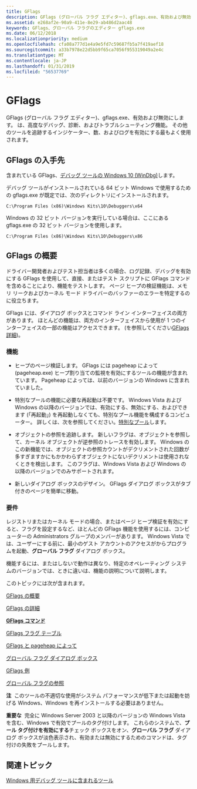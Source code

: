 ```yaml
---
title: GFlags
description: GFlags (グローバル フラグ エディター)、gflags.exe、有効および無効にします。 は、高度なデバッグ、診断、およびトラブルシューティング機能。
ms.assetid: e268af2e-90a9-411e-8e29-ab486d2aac48
keywords: GFlags、グローバル フラグのエディター gflags.exe
ms.date: 06/12/2018
ms.localizationpriority: medium
ms.openlocfilehash: cfa08a777d1e4a9e5fd7c59687fb5a7f419aef18
ms.sourcegitcommit: a33b7978e22d5bb9f65ca7056f955319049a2e4c
ms.translationtype: MT
ms.contentlocale: ja-JP
ms.lasthandoff: 01/31/2019
ms.locfileid: "56537769"
---
```

# <a name="gflags"></a>GFlags


GFlags (グローバル フラグ エディター)、gflags.exe、有効および無効にします。 は、高度なデバッグ、診断、およびトラブルシューティング機能。 その他のツールを追跡するインジケーター、数、およびログを有効にする最もよく使用されます。

## <a name="span-idwheretogetgflagsspanspan-idwheretogetgflagsspanspan-idwheretogetgflagsspanwhere-to-get-gflags"></a><span id="Where_to_get_GFlags"></span><span id="where_to_get_gflags"></span><span id="WHERE_TO_GET_GFLAGS"></span>GFlags の入手先


含まれている GFlags、[デバッグ ツールの Windows 10 (WinDbg)](debugger-download-tools.md)します。

デバッグ ツールがインストールされている 64 ビット Windows で使用するための gflags.exe が既定では、次のディレクトリにインストールされます。

```console
C:\Program Files (x86)\Windows Kits\10\Debuggers\x64
```

Windows の 32 ビット バージョンを実行している場合は、ここにある gflags.exe の 32 ビット バージョンを使用します。

```console
C:\Program Files (x86)\Windows Kits\10\Debuggers\x86
```


## <a name="span-idddkgflagsdtoolsspanspan-idddkgflagsdtoolsspanoverview-of-gflags"></a><span id="ddk_gflags_dtools"></span><span id="DDK_GFLAGS_DTOOLS"></span>GFlags の概要


ドライバー開発者およびテスト担当者は多くの場合、ログ記録、デバッグを有効にする GFlags を使用して、直接、またはテスト スクリプトに GFlags コマンドを含めることにより、機能をテストします。 ページ ヒープの検証機能は、メモリ リークおよびカーネル モード ドライバーのバッファーのエラーを特定するのに役立ちます。

GFlags には、ダイアログ ボックスとコマンド ライン インターフェイスの両方があります。 ほとんどの機能は、両方のインターフェイスから使用が 1 つのインターフェイスの一部の機能はアクセスできます。 (を参照してください[GFlags 詳細](gflags-details.md))。

### <a name="span-idnewfeaturesspanspan-idnewfeaturesspanfeatures"></a><span id="new_features"></span><span id="NEW_FEATURES"></span>機能

-   ヒープのページ検証します。 GFlags には pageheap によって (pageheap.exe) ヒープ割り当ての監視を有効にするツールの機能が含まれています。 Pageheap によっては、以前のバージョンの Windows に含まれていました。

-   特別なプールの機能に必要な再起動は不要です。 Windows Vista および Windows の以降のバージョンでは、有効にする、無効にする、およびできます (「再起動」) を再起動しなくても、特別なプール機能を構成するコンピューター。 詳しくは、次を参照してください。[特別なプール](special-pool.md)します。

-   オブジェクトの参照を追跡します。 新しいフラグは、オブジェクトを参照して、カーネル オブジェクトが逆参照のトレースを有効します。 Windows のこの新機能では、オブジェクトの参照カウントがデクリメントされた回数が多すぎますかにもかかわらずオブジェクトにないデクリメントは使用されなくときを検出します。 このフラグは、Windows Vista および Windows の以降のバージョンでのみサポートされます。

-   新しいダイアログ ボックスのデザイン。 GFlags ダイアログ ボックスがタブ付きのページを簡単に移動。

### <a name="span-idrequirementsspanspan-idrequirementsspanrequirements"></a><span id="requirements"></span><span id="REQUIREMENTS"></span>要件

レジストリまたはカーネル モードの場合、またはページ ヒープ検証を有効にすると、フラグを設定するなど、ほとんどの GFlags 機能を使用するには、コンピューターの Administrators グループのメンバーがあります。 Windows Vista では、ユーザーにする前に、最小のゲスト アカウントのアクセスがからプログラムを起動、**グローバル フラグ** ダイアログ ボックス。

機能するには、またはしないで動作は異なり、特定のオペレーティング システムのバージョンでは、ときに違いは、機能の説明について説明します。

このトピックには次が含まれます。

[GFlags の概要](gflags-overview.md)

[GFlags の詳細](gflags-details.md)

[**GFlags コマンド**](gflags-commands.md)

[GFlags フラグ テーブル](gflags-flag-table.md)

[GFlags と pageheap によって](gflags-and-pageheap.md)

[グローバル フラグ ダイアログ ボックス](global-flags-dialog-box.md)

[GFlags 例](gflags-examples.md)

[グローバル フラグの参照](global-flag-reference.md)

**注**  このツールの不適切な使用がシステム パフォーマンスが低下または起動を妨げる Windows、Windows を再インストールする必要はありません。

 

**重要な**  完全に Windows Server 2003 と以降のバージョンの Windows Vista を含む、Windows で有効でプールのタグ付けします。 これらのシステムで、**プール タグ付けを有効にする**チェック ボックスをオン、**グローバル フラグ** ダイアログ ボックスが淡色表示され、有効または無効にするためのコマンドは、タグ付けの失敗をプールします。

 

## <a name="span-idrelatedtopicsspanrelated-topics"></a><span id="related_topics"></span>関連トピック


[Windows 用デバッグ ツールに含まれるツール](extra-tools.md)

 

 






